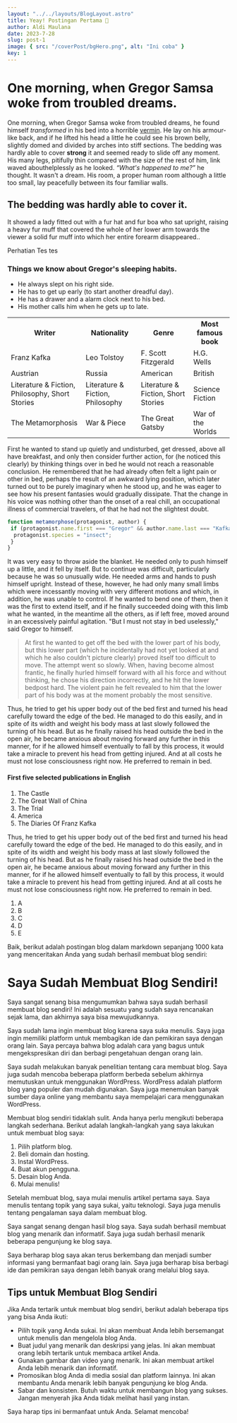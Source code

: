 ```yaml
---
layout: "../../layouts/BlogLayout.astro"
title: Yeay! Postingan Pertama 🚀
author: Aldi Maulana
date: 2023-7-28
slug: post-1
image: { src: "/coverPost/bgHero.png", alt: "Ini coba" }
key: 1
---
```


# One morning, when Gregor Samsa woke from troubled dreams.

One morning, when Gregor Samsa woke from troubled dreams, he found himself _transformed_ in his bed into a horrible [vermin](http://en.wikipedia.org/wiki/Vermin "Wikipedia Vermin"). He lay on his armour-like back, and if he lifted his head a little he could see his brown belly, slightly domed and divided by arches into stiff sections. The bedding was hardly able to cover **strong** it and seemed ready to slide off any moment. His many legs, pitifully thin compared with the size of the rest of him, link waved abouthelplessly as he looked. <cite>“What's happened to me?”</cite> he thought. It wasn't a dream. His room, a proper human room although a little too small, lay peacefully between its four familiar walls.</p>

## The bedding was hardly able to cover it.

It showed a lady fitted out with a fur hat and fur boa who sat upright, raising a heavy fur muff that covered the whole of her lower arm towards the viewer a solid fur muff into which her entire forearm disappeared..

<div class='alert'>
  <p>
    Perhatian
    Tes tes
  </p>
</div>

### Things we know about Gregor's sleeping habits.

- He always slept on his right side.
- He has to get up early (to start another dreadful day).
- He has a drawer and a alarm clock next to his bed.
- His mother calls him when he gets up to late.

<table class="data">
  <tr>
    <th>Writer</th>
    <th>Nationality</th>
    <th>Genre</th>
    <th>Most famous book</th>
  </tr>
  <tr>
    <td>Franz Kafka</td>
    <td>Leo Tolstoy</td>
    <td>F. Scott Fitzgerald</td>
    <td>H.G. Wells</td>
  </tr>
  <tr>
    <td>Austrian</td>
    <td>Russia</td>
    <td>American</td>
    <td>British</td>
  </tr>
  <tr>
    <td>Literature & Fiction, Philosophy, Short Stories</td>
    <td>Literature & Fiction, Philosophy</td>
    <td>Literature & Fiction, Short Stories</td>
    <td>Science Fiction</td>
  </tr>
    <tr>
    <td>The Metamorphosis</td>
    <td>War & Piece</td>
    <td>The Great Gatsby</td>
    <td>War of the Worlds</td>
  </tr>
  </table>

First he wanted to stand up quietly and undisturbed, get dressed, above all have breakfast, and only then consider further action, for (he noticed this clearly) by thinking things over in bed he would not reach a reasonable conclusion. He remembered that he had already often felt a light pain or other in bed, perhaps the result of an awkward lying position, which later turned out to be purely imaginary when he stood up, and he was eager to see how his present fantasies would gradually dissipate. That the change in his voice was nothing other than the onset of a real chill, an occupational illness of commercial travelers, of that he had not the slightest doubt.

```js
function metamorphose(protagonist, author) {
 if (protagonist.name.first === "Gregor" && author.name.last === "Kafka") {
  protagonist.species = "insect";
 }
}
```

It was very easy to throw aside the blanket. He needed only to push himself up a little, and it fell by itself. But to continue was difficult, particularly because he was so unusually wide. He needed arms and hands to push himself upright. Instead of these, however, he had only many small limbs which were incessantly moving with very different motions and which, in addition, he was unable to control. If he wanted to bend one of them, then it was the first to extend itself, and if he finally succeeded doing with this limb what he wanted, in the meantime all the others, as if left free, moved around in an excessively painful agitation. "But I must not stay in bed uselessly," said Gregor to himself.

> At first he wanted to get off the bed with the lower part of his body, but this lower part (which he incidentally had not yet looked at and which he also couldn't picture clearly) proved itself too difficult to move. The attempt went so slowly. When, having become almost frantic, he finally hurled himself forward with all his force and without thinking, he chose his direction incorrectly, and he hit the lower bedpost hard. The violent pain he felt revealed to him that the lower part of his body was at the moment probably the most sensitive.

Thus, he tried to get his upper body out of the bed first and turned his head carefully toward the edge of the bed. He managed to do this easily, and in spite of its width and weight his body mass at last slowly followed the turning of his head. But as he finally raised his head outside the bed in the open air, he became anxious about moving forward any further in this manner, for if he allowed himself eventually to fall by this process, it would take a miracle to prevent his head from getting injured. And at all costs he must not lose consciousness right now. He preferred to remain in bed.

#### First five selected publications in English

1. The Castle
2. The Great Wall of China
3. The Trial
4. America
5. The Diaries Of Franz Kafka

Thus, he tried to get his upper body out of the bed first and turned his head carefully toward the edge of the bed. He managed to do this easily, and in spite of its width and weight his body mass at last slowly followed the turning of his head. But as he finally raised his head outside the bed in the open air, he became anxious about moving forward any further in this manner, for if he allowed himself eventually to fall by this process, it would take a miracle to prevent his head from getting injured. And at all costs he must not lose consciousness right now. He preferred to remain in bed.

1. A
2. B
3. C
4. D
5. E

Baik, berikut adalah postingan blog dalam markdown sepanjang 1000 kata yang menceritakan Anda yang sudah berhasil membuat blog sendiri:

# Saya Sudah Membuat Blog Sendiri!

Saya sangat senang bisa mengumumkan bahwa saya sudah berhasil membuat blog sendiri! Ini adalah sesuatu yang sudah saya rencanakan sejak lama, dan akhirnya saya bisa mewujudkannya.

Saya sudah lama ingin membuat blog karena saya suka menulis. Saya juga ingin memiliki platform untuk membagikan ide dan pemikiran saya dengan orang lain. Saya percaya bahwa blog adalah cara yang bagus untuk mengekspresikan diri dan berbagi pengetahuan dengan orang lain.

Saya sudah melakukan banyak penelitian tentang cara membuat blog. Saya juga sudah mencoba beberapa platform berbeda sebelum akhirnya memutuskan untuk menggunakan WordPress. WordPress adalah platform blog yang populer dan mudah digunakan. Saya juga menemukan banyak sumber daya online yang membantu saya mempelajari cara menggunakan WordPress.

Membuat blog sendiri tidaklah sulit. Anda hanya perlu mengikuti beberapa langkah sederhana. Berikut adalah langkah-langkah yang saya lakukan untuk membuat blog saya:

1. Pilih platform blog.
2. Beli domain dan hosting.
3. Instal WordPress.
4. Buat akun pengguna.
5. Desain blog Anda.
6. Mulai menulis!

Setelah membuat blog, saya mulai menulis artikel pertama saya. Saya menulis tentang topik yang saya sukai, yaitu teknologi. Saya juga menulis tentang pengalaman saya dalam membuat blog.

Saya sangat senang dengan hasil blog saya. Saya sudah berhasil membuat blog yang menarik dan informatif. Saya juga sudah berhasil menarik beberapa pengunjung ke blog saya.

Saya berharap blog saya akan terus berkembang dan menjadi sumber informasi yang bermanfaat bagi orang lain. Saya juga berharap bisa berbagi ide dan pemikiran saya dengan lebih banyak orang melalui blog saya.

## Tips untuk Membuat Blog Sendiri

Jika Anda tertarik untuk membuat blog sendiri, berikut adalah beberapa tips yang bisa Anda ikuti:

- Pilih topik yang Anda sukai. Ini akan membuat Anda lebih bersemangat untuk menulis dan mengelola blog Anda.
- Buat judul yang menarik dan deskripsi yang jelas. Ini akan membuat orang lebih tertarik untuk membaca artikel Anda.
- Gunakan gambar dan video yang menarik. Ini akan membuat artikel Anda lebih menarik dan informatif.
- Promosikan blog Anda di media sosial dan platform lainnya. Ini akan membantu Anda menarik lebih banyak pengunjung ke blog Anda.
- Sabar dan konsisten. Butuh waktu untuk membangun blog yang sukses. Jangan menyerah jika Anda tidak melihat hasil yang instan.

Saya harap tips ini bermanfaat untuk Anda. Selamat mencoba!
